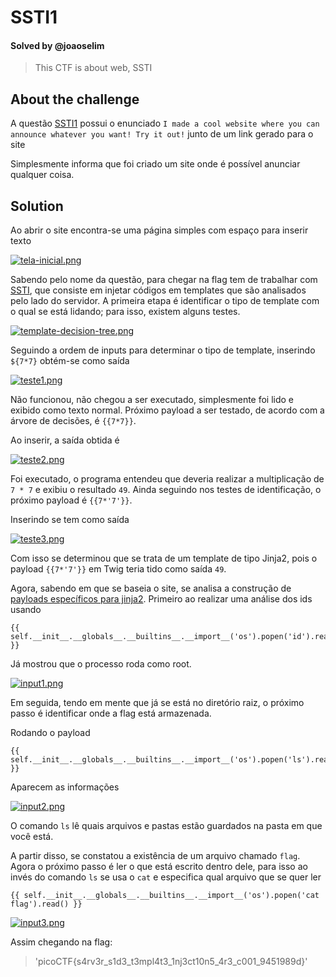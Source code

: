# SSTI1
#### Solved by @joaoselim
> This CTF is about web, SSTI

## About the challenge
A questão [SSTI1](https://play.picoctf.org/practice/challenge/492) possui o enunciado `I made a cool website where you can announce whatever you want! Try it out!` junto de um link gerado para o site

Simplesmente informa que foi criado um site onde é possível anunciar qualquer coisa.

## Solution
Ao abrir o site encontra-se uma página simples com espaço para inserir texto

[![tela-inicial.png](https://i.postimg.cc/Z5QY2rfs/tela-inicial.png)](https://postimg.cc/0zpqJJ17)

Sabendo pelo nome da questão, para chegar na flag tem de trabalhar com [SSTI](https://portswigger.net/web-security/server-side-template-injection#what-is-server-side-template-injection), que consiste em injetar códigos em templates que são analisados pelo lado do servidor.
A primeira etapa é identificar o tipo de template com o qual se está lidando; para isso, existem alguns testes.

[![template-decision-tree.png](https://i.postimg.cc/RZBLfH18/template-decision-tree.png)](https://postimg.cc/ykLRCWbX)

Seguindo a ordem de inputs para determinar o tipo de template, inserindo `${7*7}` obtém-se como saída

[![teste1.png](https://i.postimg.cc/mrM4nK1h/teste1.png)](https://postimg.cc/R3M26sRz)

Não funcionou, não chegou a ser executado, simplesmente foi lido e exibido como texto normal. Próximo payload a ser testado, de acordo com a árvore de decisões, é `{{7*7}}`.

Ao inserir, a saída obtida é

[![teste2.png](https://i.postimg.cc/nz4Dndgh/teste2.png)](https://postimg.cc/hzGjr0Kk)

Foi executado, o programa entendeu que deveria realizar a multiplicação de `7 * 7` e exibiu o resultado `49`. Ainda seguindo nos testes de identificação, o próximo payload é `{{7*'7'}}`.

Inserindo se tem como saída

[![teste3.png](https://i.postimg.cc/4x144DNM/teste3.png)](https://postimg.cc/v4cw3SnL)

Com isso se determinou que se trata de um template de tipo Jinja2, pois o payload `{{7*'7'}}` em Twig teria tido como saída `49`.

Agora, sabendo em que se baseia o site, se analisa a construção de [payloads específicos para jinja2](https://github.com/swisskyrepo/PayloadsAllTheThings/blob/bd5b09a85b06e28a1e3fca58323b3629738e5543/Server%20Side%20Template%20Injection/Python.md#jinja2). Primeiro ao realizar uma análise dos ids usando
```
{{ self.__init__.__globals__.__builtins__.__import__('os').popen('id').read() }}
```
Já mostrou que o processo roda como root.

[![input1.png](https://i.postimg.cc/4xwK27tm/input1.png)](https://postimg.cc/9DRFrfLh)

Em seguida, tendo em mente que já se está no diretório raiz, o próximo passo é identificar onde a flag está armazenada.

Rodando o payload
```
{{ self.__init__.__globals__.__builtins__.__import__('os').popen('ls').read() }}
```
Aparecem as informações

[![input2.png](https://i.postimg.cc/j2VCnzVk/input2.png)](https://postimg.cc/LYTmrg8z)

O comando `ls` lê quais arquivos e pastas estão guardados na pasta em que você está.

A partir disso, se constatou a existência de um arquivo chamado `flag`. Agora o próximo passo é ler o que está escrito dentro dele, para isso ao invés do comando `ls` se usa o `cat` e especifica qual arquivo que se quer ler
```
{{ self.__init__.__globals__.__builtins__.__import__('os').popen('cat flag').read() }}
```
[![input3.png](https://i.postimg.cc/v894FSfR/input3.png)](https://postimg.cc/yW110jLn)

Assim chegando na flag:
>'picoCTF{s4rv3r_s1d3_t3mpl4t3_1nj3ct10n5_4r3_c001_9451989d}'
